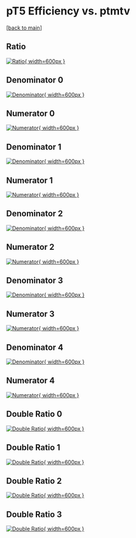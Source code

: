 # pT5 Efficiency vs. ptmtv

[[back to main](./)]



## Ratio

[![Ratio](../mtv/var/pT5_loweta_11_0_eff_ptmtv.png){ width=600px }](../mtv/var/pT5_loweta_11_0_eff_ptmtv.pdf)

## Denominator 0

[![Denominator](../mtv/den/pT5_loweta_11_0_eff_ptmtv_den0.png){ width=600px }](../mtv/den/pT5_loweta_11_0_eff_ptmtv_den0.pdf)

## Numerator 0

[![Numerator](../mtv/num/pT5_loweta_11_0_eff_ptmtv_num0.png){ width=600px }](../mtv/num/pT5_loweta_11_0_eff_ptmtv_num0.pdf)

## Denominator 1

[![Denominator](../mtv/den/pT5_loweta_11_0_eff_ptmtv_den1.png){ width=600px }](../mtv/den/pT5_loweta_11_0_eff_ptmtv_den1.pdf)

## Numerator 1

[![Numerator](../mtv/num/pT5_loweta_11_0_eff_ptmtv_num1.png){ width=600px }](../mtv/num/pT5_loweta_11_0_eff_ptmtv_num1.pdf)

## Denominator 2

[![Denominator](../mtv/den/pT5_loweta_11_0_eff_ptmtv_den2.png){ width=600px }](../mtv/den/pT5_loweta_11_0_eff_ptmtv_den2.pdf)

## Numerator 2

[![Numerator](../mtv/num/pT5_loweta_11_0_eff_ptmtv_num2.png){ width=600px }](../mtv/num/pT5_loweta_11_0_eff_ptmtv_num2.pdf)

## Denominator 3

[![Denominator](../mtv/den/pT5_loweta_11_0_eff_ptmtv_den3.png){ width=600px }](../mtv/den/pT5_loweta_11_0_eff_ptmtv_den3.pdf)

## Numerator 3

[![Numerator](../mtv/num/pT5_loweta_11_0_eff_ptmtv_num3.png){ width=600px }](../mtv/num/pT5_loweta_11_0_eff_ptmtv_num3.pdf)

## Denominator 4

[![Denominator](../mtv/den/pT5_loweta_11_0_eff_ptmtv_den4.png){ width=600px }](../mtv/den/pT5_loweta_11_0_eff_ptmtv_den4.pdf)

## Numerator 4

[![Numerator](../mtv/num/pT5_loweta_11_0_eff_ptmtv_num4.png){ width=600px }](../mtv/num/pT5_loweta_11_0_eff_ptmtv_num4.pdf)

## Double Ratio 0

[![Double Ratio](../mtv/ratio/pT5_loweta_11_0_eff_ptmtv_ratio0.png){ width=600px }](../mtv/ratio/pT5_loweta_11_0_eff_ptmtv_ratio0.pdf)

## Double Ratio 1

[![Double Ratio](../mtv/ratio/pT5_loweta_11_0_eff_ptmtv_ratio1.png){ width=600px }](../mtv/ratio/pT5_loweta_11_0_eff_ptmtv_ratio1.pdf)

## Double Ratio 2

[![Double Ratio](../mtv/ratio/pT5_loweta_11_0_eff_ptmtv_ratio2.png){ width=600px }](../mtv/ratio/pT5_loweta_11_0_eff_ptmtv_ratio2.pdf)

## Double Ratio 3

[![Double Ratio](../mtv/ratio/pT5_loweta_11_0_eff_ptmtv_ratio3.png){ width=600px }](../mtv/ratio/pT5_loweta_11_0_eff_ptmtv_ratio3.pdf)

